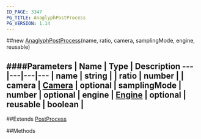 ```yaml
---
ID_PAGE: 3347
PG_TITLE: AnaglyphPostProcess
PG_VERSION: 1.14
---
```

##new [AnaglyphPostProcess](page.php?p=3347)(name, ratio, camera, samplingMode, engine, reusable)

####Parameters
 | Name | Type | Description
---|---|---|---
 | name | string | 
 | ratio | number | 
 | camera | [Camera](page.php?p=3249) | 
optional | samplingMode | number | 
optional | engine | [Engine](page.php?p=3247) | 
optional | reusable | boolean | 
---

##Extends [PostProcess](page.php?p=3346)


##Methods

